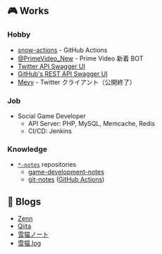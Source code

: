 ## :video_game: Works

### Hobby

- [snow-actions](https://github.com/snow-actions) - GitHub Actions
- [@PrimeVideo_New](https://twitter.com/PrimeVideo_New) - Prime Video 新着 BOT
- [Twitter API Swagger UI](https://snowcait.github.io/twitter-swagger-ui/)
- [GitHub's REST API Swagger UI](https://snowcait.github.io/rest-api-description/)
- [Mevy](http://mevy.azurewebsites.net/) - Twitter クライアント（公開終了）

### Job

- Social Game Developer
  - API Server: PHP, MySQL, Memcache, Redis
  - CI/CD: Jenkins

### Knowledge

- [`*-notes`](https://github.com/SnowCait?tab=repositories&q=notes&type=&language=) repositories
  - [game-development-notes](https://github.com/SnowCait/game-development-notes)
  - [git-notes](https://github.com/SnowCait/git-notes) ([GitHub Actions](https://github.com/SnowCait/git-notes/blob/master/GitHubActions.md))

## :memo: Blogs

- [Zenn](https://zenn.dev/snowcait)
- [Qiita](https://qiita.com/SnowCait)
- [雪猫ノート](http://blog.snowcait.info/)
- [雪猫.log](http://snowcait.hatenablog.jp/)

<!--
**SnowCait/SnowCait** is a ✨ _special_ ✨ repository because its `README.md` (this file) appears on your GitHub profile.

Here are some ideas to get you started:

- 🔭 I’m currently working on ...
- 🌱 I’m currently learning ...
- 👯 I’m looking to collaborate on ...
- 🤔 I’m looking for help with ...
- 💬 Ask me about ...
- 📫 How to reach me: ...
- 😄 Pronouns: ...
- ⚡ Fun fact: ...
-->

